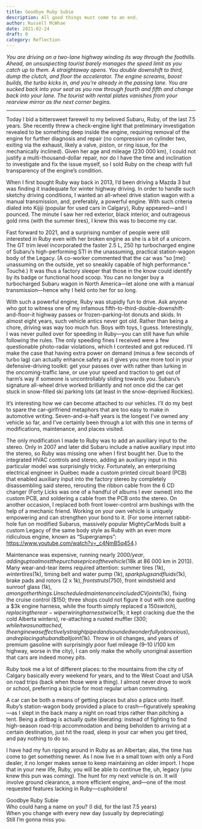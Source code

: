 ```yaml
---
title: Goodbye Ruby Subie
description: All good things must come to an end.
author: Russell McWhae
date: 2021-02-24
draft: 0
category: Reflection
---
```


_You are driving on a two-lane highway winding its way through the foothills. Ahead, an unsuspecting tourist barely manages the speed limit as you catch up to them. A straightaway opens. You double downshift to third, dump the clutch, and floor the accelerator. The engine screams, boost builds, the turbo kicks in, and you’re already in the passing lane. You are sucked back into your seat as you row through fourth and fifth and change back into your lane. The tourist with rental plates vanishes from your rearview mirror as the next corner begins._

---

Today I bid a bittersweet farewell to my beloved Subaru, Ruby, of the last 7.5 years. She recently threw a check-engine light that preliminary investigation revealed to be something deep inside the engine, requiring removal of the engine for further diagnosis and repair (no compression on cylinder two, exiting via the exhaust, likely a valve, piston, or ring issue, for the mechanically inclined). Given her age and mileage (230 000 km), I could not justify a multi-thousand-dollar repair, nor do I have the time and inclination to investigate and fix the issue myself, so I sold Ruby on the cheap with full transparency of the engine’s condition.

When I first bought Ruby way back in 2013, I’d been driving a Mazda 3 but was finding it inadequate for winter highway driving. In order to handle such sketchy driving conditions, I wanted an all-wheel drive station wagon with a manual transmission, and, preferably, a powerful engine. With such criteria dialed into Kijiji (popular for used cars in Calgary), Ruby appeared—and I pounced. The minute I saw her red exterior, black interior, and outrageous gold rims (with the summer tires), I knew this was to become my car.

Fast forward to 2021, and a surprising number of people were still interested in Ruby even with her broken engine as she is a bit of a unicorn. The GT trim level incorporated the faster 2.5 L, 250 hp turbocharged engine of Subaru’s high-performing STI in the unassuming, practical station-wagon body of the Legacy. (A co-worker commented that the car was “so [me]: unassuming on the outside, yet so sneakily capable of high performance.” Touché.) It was thus a factory sleeper that those in the know could identify by its badge or functional hood scoop. You can no longer buy a turbocharged Subaru wagon in North America—let alone one with a manual transmission—hence why I held onto her for so long.

With such a powerful engine, Ruby was stupidly fun to drive. Ask anyone who got to witness one of my infamous fifth-to-third-double-downshift-and-floor-it highway passes or frozen-parking-lot donuts and skids. In almost eight years, such vehicle antics never got old. Rather than being a chore, driving was way too much fun. Boys with toys, I guess. Interestingly, I was never pulled over for speeding in Ruby—you can still have fun while following the rules. The only speeding fines I received were a few questionable photo-radar violations, which I contested and got reduced. I’ll make the case that having extra power on demand (minus a few seconds of turbo lag) can actually enhance safety as it gives you one more tool in your defensive-driving toolkit: get your passes over with rather than lurking in the oncoming-traffic lane, or use your speed and traction to get out of harm’s way if someone is uncontrollably sliding towards you. Subaru’s signature all-wheel drive worked brilliantly and not once did the car get stuck in snow-filled ski parking lots (at least in the snow-deprived Rockies).

It’s interesting how we can become attached to our vehicles. I’ll do my best to spare the car–girlfriend metaphors that are too easy to make in automotive writing. Seven-and-a-half years is the longest I’ve owned any vehicle so far, and I’ve certainly been through a lot with this one in terms of modifications, maintenance, and places visited.

The only modification I made to Ruby was to add an auxiliary input to the stereo. Only in 2007 and later did Subaru include a native auxiliary input into the stereo, so Ruby was missing one when I first bought her. Due to the integrated HVAC controls and stereo, adding an auxiliary input in this particular model was surprisingly tricky. Fortunately, an enterprising electrical engineer in Québec made a custom printed circuit board (PCB) that enabled auxiliary input into the factory stereo by completely disassembling said stereo, rerouting the ribbon cable from the 6 CD changer (Forty Licks was one of a handful of albums I ever owned) into the custom PCB, and soldering a cable from the PCB onto the stereo. On another occasion, I replaced both front lower-control arm bushings with the help of a mechanic friend. Working on your own vehicle is uniquely empowering and can strengthen your bond to it. (For some internet rabbit-hole fun on modified Subarus, massively popular MightyCarMods built a custom Legacy of the same body style as Ruby with an even more ridiculous engine, known as “Supergramps”: https://www.youtube.com/watch?v=_c4NmB5q454.)

Maintenance was expensive, running nearly $2000/year, adding up to almost the purchase price of the vehicle ($18k at 86 000 km in 2013). Many wear-and-tear items required attention: summer tires ($1k), winter tires ($1k), timing belt and water pump ($1k), spark plugs and fluids ($1k), brake pads and rotors (2 x $1k), front struts ($750), front windshield and sunroof glass ($1k), among other things. Unscheduled maintenance included CV joints ($1k), fixing the cruise control ($150; three shops could not figure it out with one quoting a $3k engine harness, while the fourth simply replaced a $150 switch), replacing the rear-wiper wiring harness twice ($1k; it kept cracking due the the cold Alberta winters), re-attaching a rusted muffler ($300; while it was unattached, the engine was effectively straight piped and sounded wonderfully obnoxious), and replacing a hub and ball joint ($1k). Throw in oil changes, and years of premium gasoline with surprisingly poor fuel mileage (9–10 l/100 km highway, worse in the city), I can only make the wholly unoriginal assertion that cars are indeed money pits.

Ruby took me a lot of different places: to the mountains from the city of Calgary basically every weekend for years, and to the West Coast and USA on road trips (back when those were a thing). I almost never drove to work or school, preferring a bicycle for most regular urban commuting.

A car can be both a means of getting places but also a place unto itself. Ruby’s station-wagon body provided a place to crash—figuratively speaking—as I slept in the back many a night on road trips rather than pitching a tent. Being a dirtbag is actually quite liberating: instead of fighting to find high-season road-trip accommodation and being beholden to arriving at a certain destination, just hit the road, sleep in your car when you get tired, and pay nothing to do so.

I have had my fun ripping around in Ruby as an Albertan; alas, the time has come to get something newer. As I now live in a small town with only a Ford dealer, it no longer makes sense to keep maintaining an older import. I hope that in your new life, Ruby, you will be able to continue the, uh, legacy (you knew this pun was coming). The hunt for my next vehicle is on. It will involve ground clearance, a more efficient engine, and—one of the most requested features lacking in Ruby—cupholders!

Goodbye Ruby Subie  
Who could hang a name on you? (I did, for the last 7.5 years)  
When you change with every new day (usually by depreciating)  
Still I’m gonna miss you.
